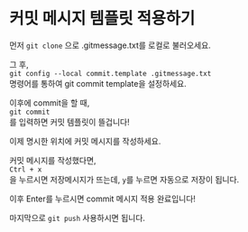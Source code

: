 # 커밋 메시지 템플릿 적용하기


먼저 `git clone` 으로 .gitmessage.txt를 로컬로 불러오세요.

그 후,<br>
`git config --local commit.template .gitmessage.txt`<br>
명령어를 통하여 git commit template을 설정하세요.

이후에 commit을 할 때,<br>
`git commit`<br>
를 입력하면 커밋 템플릿이 뜰겁니다!

이제 명시한 위치에 커밋 메시지를 작성하세요.

커밋 메시지를 작성했다면,<br>
`Ctrl + x`<br>
을 누르시면 저장메시지가 뜨는데, `y`를 누르면 자동으로 저장이 됩니다.

이후 Enter를 누르시면 commit 메시지 적용 완료입니다!

마지막으로 `git push` 사용하시면 됩니다.
